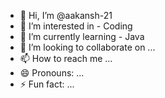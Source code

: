 - 👋 Hi, I’m @aakansh-21
- 👀 I’m interested in - Coding 
- 🌱 I’m currently learning - Java
- 💞️ I’m looking to collaborate on ...
- 📫 How to reach me ...
- 😄 Pronouns: ...
- ⚡ Fun fact: ...

<!---
aakansh-21/aakansh-21 is a ✨ special ✨ repository because its `README.md` (this file) appears on your GitHub profile.
You can click the Preview link to take a look at your changes.
--->
